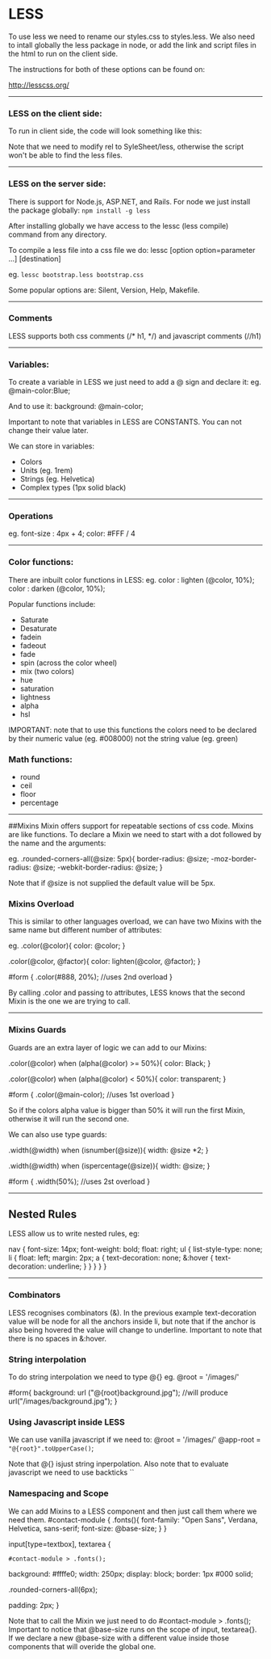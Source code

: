# LESS
To use less we need to rename our styles.css to styles.less. We also need to intall globally the less package in node, or add the link and script files in the html to run on the client side.

The instructions for both of these options can be found on:

http://lesscss.org/


---
### LESS on the client side:
To run in client side, the code will look something like this:

  <!-- importing less files: -->
  <link rel="StyleSheet/less" href="css/init.less" type="text/css">
  <link rel="StyleSheet/less" href="css/my.less" type="text/css">

  <!-- importing less script: -->
  <script src="//cdnjs.cloudflare.com/ajax/libs/less.js/3.9.0/less.min.js"></script>


Note that we need to modify rel to SyleSheet/less, otherwise the script won't be able to find the less files. 


---
### LESS on the server side:
There is support for Node.js, ASP.NET, and Rails. For node we just install the package globally:
`npm install -g less`

After installing globally we have access to the lessc (less compile) command from any directory. 

To compile a less file into a css file we do:
lessc [option option=parameter ...] <source> [destination]

eg.
`lessc bootstrap.less bootstrap.css`

Some popular options are:
Silent, Version, Help, Makefile.
 

---
### Comments

LESS supports both css comments (/* h1, */) and javascript comments (//h1)


---
### Variables:
To create a variable in LESS we just need to add a @ sign and declare it:
eg. 
@main-color:Blue;

And to use it:
background: @main-color;

Important to note that variables in LESS are CONSTANTS. You can not change their value later. 

We can store in variables:
  * Colors 
  * Units (eg. 1rem)
  * Strings (eg. Helvetica)
  * Complex types (1px solid black)

---
### Operations
eg.
font-size : 4px + 4;
color: #FFF / 4

---
### Color functions:
There are inbuilt color functions in LESS: 
eg.
color : lighten (@color, 10%);
color : darken (@color, 10%);

Popular functions include:
* Saturate
* Desaturate
* fadein
* fadeout
* fade
* spin (across the color wheel)
* mix (two colors)
* hue 
* saturation
* lightness
* alpha
* hsl

IMPORTANT: note that to use this functions the colors need to be declared by their numeric value (eg. #008000) not the string value (eg. green)

### Math functions:
* round
* ceil
* floor
* percentage


---
##Mixins
Mixin offers support for repeatable sections of css code. Mixins are like functions. 
To declare a Mixin we need to start with a dot followed by the name and the arguments:

eg. 
.rounded-corners-all(@size: 5px){
  border-radius: @size;
  -moz-border-radius: @size;
  -webkit-border-radius: @size;
}

Note that if @size is not supplied the default value will be 5px.

### Mixins Overload
This is similar to other languages overload, we can have two Mixins with the same name but different number of attributes:

eg.
.color(@color){
  color: @color;
}

.color(@color, @factor){
  color: lighten(@color, @factor);
}

\#form
{
  .color(#888, 20%); //uses 2nd overload
}

By calling .color and passing to attributes, LESS knows that the second Mixin is the one we are trying to call. 

---
### Mixins Guards
Guards are an extra layer of logic we can add to our Mixins:

.color(@color) when (alpha(@color) >= 50%){
  color: Black;
}

.color(@color) when (alpha(@color) < 50%){
  color: transparent;
}

\#form
{
  .color(@main-color); //uses 1st overload
}

So if the colors alpha value is bigger than 50% it will run the first Mixin, otherwise it will run the second one. 


We can also use type guards:

.width(@width) when (isnumber(@size)){
  width: @size *2;
}

.width(@width) when (ispercentage(@size)){
  width: @size;
}

\#form
{
  .width(50%); //uses 2st overload
}


---
## Nested Rules

LESS allow us to  write nested rules, eg:

nav
{
  font-size: 14px;
  font-weight: bold;
  float: right;
  ul
  {
    list-style-type: none;
    li
    {
      float: left;
      margin: 2px;
      a
      {
        text-decoration: none;
        &:hover
        {
          text-decoration: underline;
        }
      }
    }
  }
}

---
### Combinators
LESS recognises combinators (&). In the previous example text-decoration value will be node for all the anchors inside li, but note that if the anchor is also being hovered the value will change to underline. Important to note that there is no spaces in &:hover.


### String interpolation
To do string interpolation we need to type @{}
eg.
@root = '/images/'

\#form{
  background: url ("@{root}background.jpg");
  //will produce url("/images/background.jpg");
}

### Using Javascript inside LESS
We can use vanilla javascript if we need to:
@root = '/images/'
@app-root = `"@{root}".toUpperCase()`;

Note that @{} isjust string inperpolation. Also note that to evaluate javascript we need to use backticks ``


### Namespacing and Scope

We can add Mixins to a LESS component and then just call them where we need them.
\#contact-module {
  .fonts(){
    font-family: "Open Sans", Verdana, Helvetica, sans-serif;
    font-size: @base-size;
  }
}

  
input[type=textbox], textarea
{
  
  `#contact-module > .fonts();`

  background: #ffffe0;
  width: 250px;
  display: block;
  border: 1px #000 solid;

  .rounded-corners-all(6px);

  padding: 2px;
}

Note that to call the Mixin we just need to do #contact-module > .fonts(); Important to notice that @base-size runs on the scope of input, textarea{}. If we declare a new @base-size with a different value inside those components that will overide the global one. 





